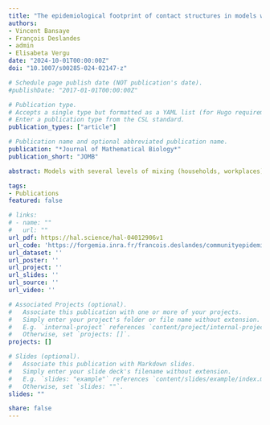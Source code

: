 ```yaml
---
title: "The epidemiological footprint of contact structures in models with two levels of mixing"
authors:
- Vincent Bansaye
- François Deslandes
- admin
- Elisabeta Vergu
date: "2024-10-01T00:00:00Z"
doi: "10.1007/s00285-024-02147-z"

# Schedule page publish date (NOT publication's date).
#publishDate: "2017-01-01T00:00:00Z"

# Publication type.
# Accepts a single type but formatted as a YAML list (for Hugo requirements).
# Enter a publication type from the CSL standard.
publication_types: ["article"]

# Publication name and optional abbreviated publication name.
publication: "*Journal of Mathematical Biology*"
publication_short: "JOMB"

abstract: Models with several levels of mixing (households, workplaces), as well as various corresponding formulations for R0, have been proposed in the literature. However, little attention has been paid to the impact of the distribution of the population size within social structures, effect that can help plan effective interventions. We focus on the influence on the model outcomes of teleworking strategies, consisting in reshaping the distribution of workplace sizes. We consider a stochastic SIR model with two levels of mixing, accounting for a uniformly mixing general population, each individual belonging also to a household and a workplace. The variance of the workplace size distribution appears to be a good proxy for the impact of this distribution on key outcomes of the epidemic, such as epidemic size and peak. In particular, our findings suggest that strategies where the proportion of individuals teleworking depends sublinearly on the size of the workplace outperform the strategy with linear dependence. Besides, one drawback of the model with multiple levels of mixing is its complexity, raising interest in a reduced model. We propose an unstructured SIR ODE-based model, explicitly exhibiting social structure sizes. This reduced model, sharing the same growth rate as the initial model, yields a generally satisfying approximation of the epidemic. These results, robust to various changes in model structure, are very promising from the perspective of implementing effective strategies based on social distancing of specific contacts. Furthermore, they contribute to the effort of building relevant approximations of individual based models at intermediate scales.

tags:
- Publications
featured: false

# links:
# - name: ""
#   url: ""
url_pdf: https://hal.science/hal-04012906v1
url_code: 'https://forgemia.inra.fr/francois.deslandes/communityepidemics'
url_dataset: ''
url_poster: ''
url_project: ''
url_slides: ''
url_source: ''
url_video: ''

# Associated Projects (optional).
#   Associate this publication with one or more of your projects.
#   Simply enter your project's folder or file name without extension.
#   E.g. `internal-project` references `content/project/internal-project/index.md`.
#   Otherwise, set `projects: []`.
projects: []

# Slides (optional).
#   Associate this publication with Markdown slides.
#   Simply enter your slide deck's filename without extension.
#   E.g. `slides: "example"` references `content/slides/example/index.md`.
#   Otherwise, set `slides: ""`.
slides: ""

share: false
---
```






